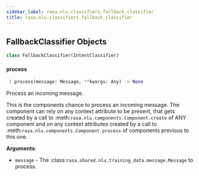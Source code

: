 ```yaml
---
sidebar_label: rasa.nlu.classifiers.fallback_classifier
title: rasa.nlu.classifiers.fallback_classifier
---
```


## FallbackClassifier Objects

```python
class FallbackClassifier(IntentClassifier)
```

#### process

```python
 | process(message: Message, **kwargs: Any) -> None
```

Process an incoming message.

This is the components chance to process an incoming
message. The component can rely on
any context attribute to be present, that gets created
by a call to :meth:`rasa.nlu.components.Component.create`
of ANY component and
on any context attributes created by a call to
:meth:`rasa.nlu.components.Component.process`
of components previous to this one.

**Arguments**:

- `message` - The :class:`rasa.shared.nlu.training_data.message.Message` to
  process.

